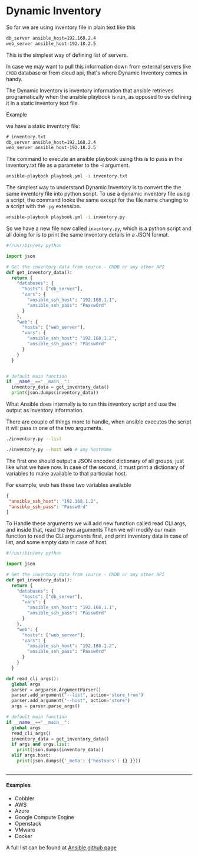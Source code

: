 # Dynamic Inventory

So far we are using inventory file in plain text like this
```txt
db_server ansible_host=192.168.2.4
web_server ansible_host-192.18.2.5
```
This is the simplest way of defining list of servers.

In case we may want to pull this information down from external servers like `CMDB` database or from cloud api, that's where Dynamic Inventory comes in handy.

The Dynamic Inventory is inventory information that ansible retrieves programatically when the ansible playbook is run, as opposed to us defining it in a static inventory text file. 

Example

we have a static inventory file:
```txt
# inventory.txt
db_server ansible_host=192.168.2.4
web_server ansible_host-192.18.2.5
```
The command to execute an ansible playbook using this is to pass in the inventory.txt file as a parameter to the -i argument.
```bash
ansible-playbook playbook.yml -i inventory.txt
```

  The simplest way to understand Dynamic Inventory is to convert the the same inventory file into python script. To use a dynamic inventory file using a script, the command looks the same except for the file name changing to a script with the `.py` extension.
```bash
ansible-playbook playbook.yml -i inventory.py
```

So we have a new file now called `inventory.py`, which is a python script and all doing for is to print the same inventory details in a JSON format. 
```python
#!/usr/bin/env python

import json

# Get the inventory data from source - CMDB or any other API
def get_inventory_data():
  return {
	"databases": {
	  "hosts": ["db_server"],
	  "vars": {
		"ansible_ssh_host": "192.168.1.1",
		"ansible_ssh_pass": "Passw0rd"
	  }
	},
	"web": {
	  "hosts": ["web_server"],
	  "vars": {
		"ansible_ssh_host": "192.168.1.2",
		"ansible_ssh_pass": "Passw0rd"
	  }
	}
  }


# default main function
if __name__=="__main__":
  inventory_data = get_inventory_data()
  print(json.dumps(inventory_data))
```
What Ansible does internally is to run this inventory script and use the output as inventory information. 


There are couple of things more to handle, when ansible executes the script it will pass in one of the two arguments. 

```bash
./inventory.py --list

./inventory.py --host web # any hostname
```

The first one should output a JSON encoded dictionary of all groups, just like what we have now. 
In case of the second, it must print a dictionary of variables to make available to that particular host.

For example, web has these two variables available
```JSON
{
 "ansible_ssh_host": "192.168.1.2",
 "ansible_ssh_pass": "Passw0rd"
}
```
To Handle these arguments we will add new function called read CLI args, and inside that, read the two arguments Then we will modify our main function to read the CLI arguments first, and print inventory data in case of list, and some empty data in case of host.

```python
#!/usr/bin/env python

import json

# Get the inventory data from source - CMDB or any other API
def get_inventory_data():
  return {
	"databases": {
	  "hosts": ["db_server"],
	  "vars": {
		"ansible_ssh_host": "192.168.1.1",
		"ansible_ssh_pass": "Passw0rd"
	  }
	},
	"web": {
	  "hosts": ["web_server"],
	  "vars": {
		"ansible_ssh_host": "192.168.1.2",
		"ansible_ssh_pass": "Passw0rd"
	  }
	}
  }

def read_cli_args():
  global args
  parser = argparse.ArgumentParser()
  parser.add_argument("--list", action='store_true')
  parser.add_argument("--host", action='store')
  args = parser.parse_args()

# default main function
if __name__=="__main__":
  global args
  read_cli_args()
  inventory_data = get_inventory_data()
  if args and args.list:
	print(json.dumps(inventory_data))
  elif args.host:
	print(json.dumps({'_meta': {'hostvars': {} }}))
	
```

---
#### Examples

* Cobbler
* AWS
* Azure
* Google Compute Engine
* Openstack
* VMware
* Docker

A full list can be found at [Ansible github page](https://github.com/ansbile/ansible/free/devel/contrib/inventory)

